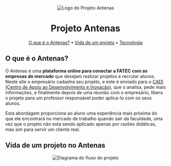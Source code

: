 <p align="center">
  <img src="https://antenas.s3.amazonaws.com/Logo.svg" alt="Logo do Projeto Antenas" />
</p>

<h1 align="center">Projeto Antenas</h1>

<p align="center">
    <a href="#o-que-é-o-antenas">O que é o Antenas?</a> •
    <a href="#vida-de-um-projeto-no-antenas">Vida de um projeto</a> •
    <a href="#tecnologia">Tecnologia</a>
</p>

## O que é o Antenas?

O Antenas é uma **plataforma online para conectar a FATEC com as empresas do mercado** que desejam realizar projetos e recrutar alunos. Neste site o empresário cadastra seu projeto, e este é enviado para o [CADI (Centro de Apoio ao Desenvolvimento e Inovação)](https://fatecsjc-prd.azurewebsites.net/cadi.php), que o analisa, pede mais informações, e finalmente depois de uma reunião com o empresário, libera o projeto para um professor responsável poder aplica-lo com os seus alunos.

Esta abordagem proporciona ao aluno uma experiência mais próxima do que ele encontrará no mercado de trabalho quando sair da faculdade, uma vez que o projeto não esta sendo aplicado apenas por razões didáticas, mas sim para servir um cliente real.

## Vida de um projeto no Antenas

<p align="center">
  <img src="https://antenas.s3.amazonaws.com/vida-projeto.svg" alt="Diagrama do fluxo do projeto" />
</p>
